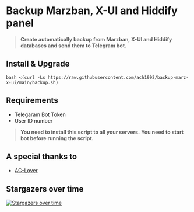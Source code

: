 # Backup Marzban, X-UI and Hiddify panel

> **Create automatically backup from Marzban, X-UI and Hiddify databases and send them to Telegram bot.**

## Install & Upgrade

```
bash <(curl -Ls https://raw.githubusercontent.com/ach1992/backup-marz-x-ui/main/backup.sh)
```

## Requirements

- Telegaram Bot Token
- User ID number

> **You need to install this script to all your servers.**
> **You need to start bot before running the script.**

## A special thanks to
- [AC-Lover](https://github.com/AC-Lover)

## Stargazers over time

[![Stargazers over time](https://starchart.cc/ach1992/backup-marz-x-ui.svg)](https://starchart.cc/ach1992/backup-marz-x-ui)
